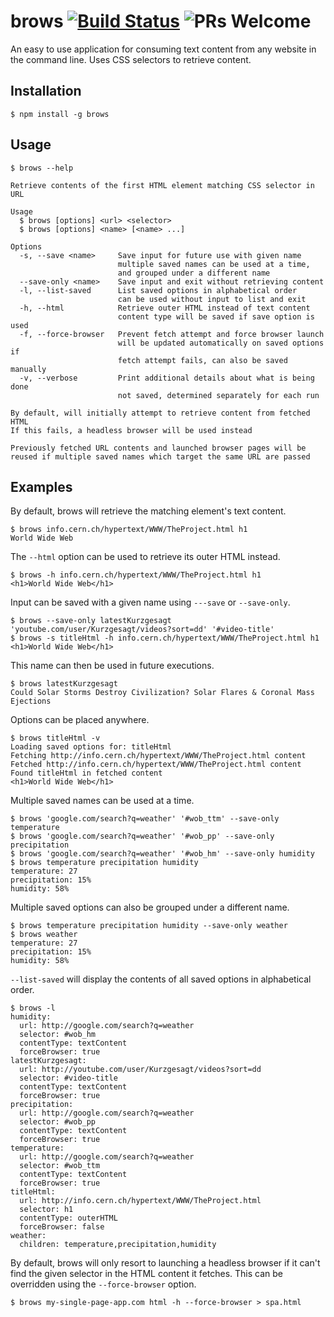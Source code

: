 # brows [![Build Status](https://travis-ci.com/mk-hill/brows.svg?branch=master)](https://travis-ci.com/mk-hill/brows) ![PRs Welcome](https://img.shields.io/badge/PRs-welcome-green.svg)

An easy to use application for consuming text content from any website in the command line. Uses CSS selectors to retrieve content.

## Installation

```console
$ npm install -g brows
```

## Usage

```console
$ brows --help

Retrieve contents of the first HTML element matching CSS selector in URL

Usage
  $ brows [options] <url> <selector>
  $ brows [options] <name> [<name> ...]

Options
  -s, --save <name>     Save input for future use with given name
                        multiple saved names can be used at a time,
                        and grouped under a different name
  --save-only <name>    Save input and exit without retrieving content
  -l, --list-saved      List saved options in alphabetical order
                        can be used without input to list and exit
  -h, --html            Retrieve outer HTML instead of text content
                        content type will be saved if save option is used
  -f, --force-browser   Prevent fetch attempt and force browser launch
                        will be updated automatically on saved options if
                        fetch attempt fails, can also be saved manually
  -v, --verbose         Print additional details about what is being done
                        not saved, determined separately for each run

By default, will initially attempt to retrieve content from fetched HTML
If this fails, a headless browser will be used instead

Previously fetched URL contents and launched browser pages will be
reused if multiple saved names which target the same URL are passed
```

## Examples

By default, brows will retrieve the matching element's text content.

```console
$ brows info.cern.ch/hypertext/WWW/TheProject.html h1
World Wide Web
```

The `--html` option can be used to retrieve its outer HTML instead.

```console
$ brows -h info.cern.ch/hypertext/WWW/TheProject.html h1
<h1>World Wide Web</h1>
```

Input can be saved with a given name using `---save` or `--save-only`.

```console
$ brows --save-only latestKurzgesagt 'youtube.com/user/Kurzgesagt/videos?sort=dd' '#video-title'
$ brows -s titleHtml -h info.cern.ch/hypertext/WWW/TheProject.html h1
<h1>World Wide Web</h1>
```

This name can then be used in future executions.

```console
$ brows latestKurzgesagt
Could Solar Storms Destroy Civilization? Solar Flares & Coronal Mass Ejections
```

Options can be placed anywhere.

```console
$ brows titleHtml -v
Loading saved options for: titleHtml
Fetching http://info.cern.ch/hypertext/WWW/TheProject.html content
Fetched http://info.cern.ch/hypertext/WWW/TheProject.html content
Found titleHtml in fetched content
<h1>World Wide Web</h1>
```

Multiple saved names can be used at a time.

```console
$ brows 'google.com/search?q=weather' '#wob_ttm' --save-only temperature
$ brows 'google.com/search?q=weather' '#wob_pp' --save-only precipitation
$ brows 'google.com/search?q=weather' '#wob_hm' --save-only humidity
$ brows temperature precipitation humidity
temperature: 27
precipitation: 15%
humidity: 58%
```

Multiple saved options can also be grouped under a different name.

```console
$ brows temperature precipitation humidity --save-only weather
$ brows weather
temperature: 27
precipitation: 15%
humidity: 58%
```

`--list-saved` will display the contents of all saved options in alphabetical order.

```console
$ brows -l
humidity:
  url: http://google.com/search?q=weather
  selector: #wob_hm
  contentType: textContent
  forceBrowser: true
latestKurzgesagt:
  url: http://youtube.com/user/Kurzgesagt/videos?sort=dd
  selector: #video-title
  contentType: textContent
  forceBrowser: true
precipitation:
  url: http://google.com/search?q=weather
  selector: #wob_pp
  contentType: textContent
  forceBrowser: true
temperature:
  url: http://google.com/search?q=weather
  selector: #wob_ttm
  contentType: textContent
  forceBrowser: true
titleHtml:
  url: http://info.cern.ch/hypertext/WWW/TheProject.html
  selector: h1
  contentType: outerHTML
  forceBrowser: false
weather:
  children: temperature,precipitation,humidity
```

By default, brows will only resort to launching a headless browser if it can't find the given selector in the HTML content it fetches. This can be overridden using the `--force-browser` option.

```console
$ brows my-single-page-app.com html -h --force-browser > spa.html
```
